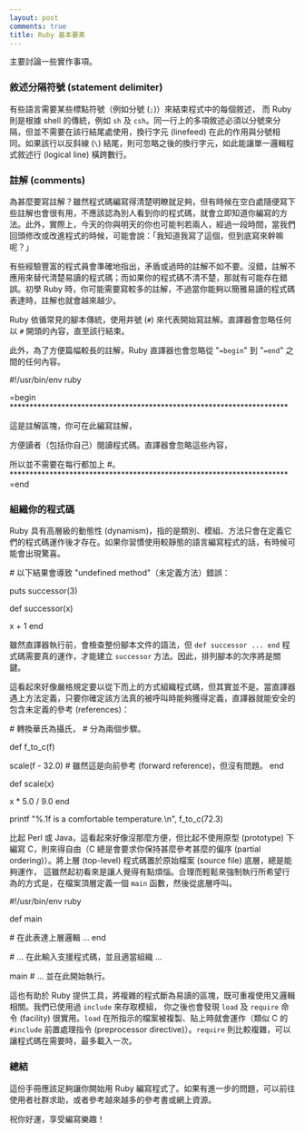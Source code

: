 ```yaml
---
layout: post
comments: true
title: Ruby 基本要素
---
```


主要討論一些實作事項。

### 敘述分隔符號 (statement delimiter)

<!-- RDLabel: "Statement delimiters" -->

有些語言需要某些標點符號（例如分號 (`;`)）來結束程式中的每個敘述， 而 Ruby 則是根據 shell 的傳統，例如 `sh` 及 `csh`。同一行上的多項敘述必須以分號來分隔，但並不需要在該行結尾處使用，換行字元 (linefeed) 在此的作用與分號相同。如果該行以反斜線 (`\`) 結尾，則可忽略之後的換行字元，如此能讓單一邏輯程式敘述行 (logical line) 橫跨數行。

### 註解 (comments)

<!-- RDLabel: "Comments" -->

為甚麼要寫註解？雖然程式碼編寫得清楚明瞭就足夠，但有時候在空白處隨便寫下些註解也會很有用，不應該認為別人看到你的程式碼，就會立即知道你編寫的方法。此外，實際上，今天的你與明天的你也可能判若兩人，經過一段時間，當我們回頭修改或改進程式的時候，可能會說：「我知道我寫了這個，但到底寫來幹嘛呢？」

有些經驗豐富的程式員會準確地指出，矛盾或過時的註解不如不要。沒錯，註解不應用來替代清楚易讀的程式碼；而如果你的程式碼不清不楚，那就有可能存在錯誤。初學 Ruby 時，你可能需要寫較多的註解，不過當你能夠以簡雅易讀的程式碼表達時，註解也就會越來越少。

Ruby 依循常見的腳本傳統，使用井號 (`#`) 來代表開始寫註解。直譯器會忽略任何以 `#` 開頭的內容，直至該行結束。

此外，為了方便篇幅較長的註解，Ruby 直譯器也會忽略從 "`=begin`" 到 "`=end`" 之間的任何內容。

\#!/usr/bin/env ruby

 =begin
 \**********************************************************************

  這是註解區塊，你可在此編寫註解，

  方便讀者（包括你自己）閱讀程式碼。直譯器會忽略這些內容，

  所以並不需要在每行都加上 #。
 \**********************************************************************
 =end

### 組織你的程式碼

<!-- RDLabel: "Organizing your code" -->

Ruby 具有高層級的動態性 (dynamism)，指的是類別、模組、方法只會在定義它們的程式碼運作後才存在。如果你習慣使用較靜態的語言編寫程式的話，有時候可能會出現驚喜。

\# 以下結果會導致 "undefined method"（未定義方法）錯誤：

 puts successor(3)

 def successor(x)

  x + 1
 end

雖然直譯器執行前，會檢查整份腳本文件的語法，但 `def successor ... end` 程式碼需要真的運作，才能建立 `successor` 方法。因此，排列腳本的次序將是關鍵。

這看起來好像嚴格規定要以從下而上的方式組織程式碼，但其實並不是。當直譯器遇上方法定義，只要你確定該方法真的被呼叫時能夠獲得定義，直譯器就能安全的包含未定義的參考 (references)：

\# 轉換華氏為攝氏，
 \# 分為兩個步驟。

 def f_to_c(f)

  scale(f - 32.0)  # 雖然這是向前參考 (forward reference)，但沒有問題。
 end

 def scale(x)

  x * 5.0 / 9.0
 end

 printf "%.1f is a comfortable temperature.\n", f_to_c(72.3)

比起 Perl 或 Java，這看起來好像沒那麼方便，但比起不使用原型 (prototype) 下編寫 C，則來得自由（C 總是會要求你保持甚麼參考甚麼的偏序 (partial ordering)）。將上層 (top-level) 程式碼置於原始檔案 (source file) 底層，總是能夠運作， 這雖然起初看來是讓人覺得有點煩惱。合理而輕鬆來強制執行所希望行為的方式是，在檔案頂層定義一個 `main` 函數，然後從底層呼叫。

\#!/usr/bin/env ruby

 def main

  \# 在此表達上層邏輯 ...
 end

 \# ... 在此輸入支援程式碼，並且適當組織 ...

 main # ... 並在此開始執行。

這也有助於 Ruby 提供工具，將複雜的程式斷為易讀的區塊，既可重複使用又邏輯相關。我們已使用過 `include` 來存取模組， 你之後也會發現 `load` 及 `require` 命令 (facility) 很實用。`load` 在所指示的檔案被複製、貼上時就會運作（類似 C 的 `#include` 前置處理指令 (preprocessor directive)）。`require` 則比較複雜，可以讓程式碼在需要時，最多載入一次。

### 總結

<!-- RDLabel: "That's it..." -->

這份手冊應該足夠讓你開始用 Ruby 編寫程式了。如果有進一步的問題，可以前往使用者社群求助，或者參考越來越多的參考書或網上資源。

祝你好運，享受編寫樂趣！


